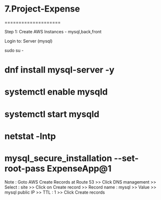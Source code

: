 # 7.Project-Expense
====================

Step 1: Create AWS Instances - mysql,back,front

Login to: Server (mysql)

sudo su -

# dnf install mysql-server -y 

# systemctl enable mysqld

# systemctl start mysqld

# netstat -lntp

# mysql_secure_installation --set-root-pass ExpenseApp@1

Note : Goto AWS Create Records at Route 53  >> Click DNS management  >> Select : site  >>  Click on Create record >> Record name : mysql  >> Value >> mysql public IP  >> TTL : 1  >> Click Create records



